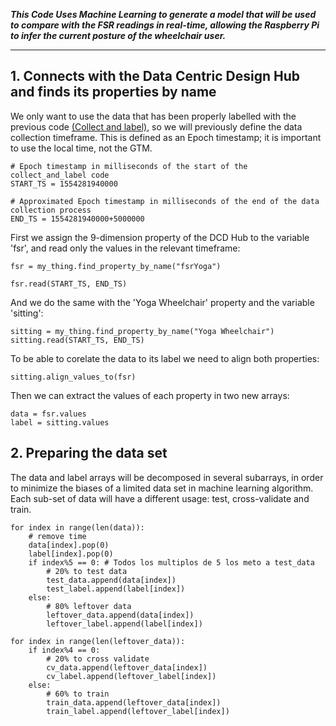 _**This Code Uses Machine Learning to generate a model that will be used to compare with the FSR readings in real-time, allowing the Raspberry Pi to infer the current posture of the wheelchair user.**_

---

## 1. Connects with the Data Centric Design Hub and finds its properties by name
We only want to use the data that has been properly labelled with the previous code [(Collect and label)](/wheelchair3/docs/2_Collect_and_label_Documentation.md), so we will previously define the data collection timeframe. This is defined as an Epoch timestamp; it is important to use the local time, not the GTM.
```
# Epoch timestamp in milliseconds of the start of the collect_and_label code
START_TS = 1554281940000

# Approximated Epoch timestamp in milliseconds of the end of the data collection process
END_TS = 1554281940000+5000000
```
First we assign the 9-dimension property of the DCD Hub to the variable 'fsr', and read only the values in the relevant timeframe:
```
fsr = my_thing.find_property_by_name("fsrYoga")

fsr.read(START_TS, END_TS)
```
And we do the same with the 'Yoga Wheelchair' property and the variable 'sitting':
```
sitting = my_thing.find_property_by_name("Yoga Wheelchair")
sitting.read(START_TS, END_TS)
```

To be able to corelate the data to its label we need to align both properties:
```
sitting.align_values_to(fsr)
```
Then we can extract the values of each property in two new arrays:
```
data = fsr.values
label = sitting.values
```

## 2. Preparing the data set
The data and label arrays will be decomposed in several subarrays, in order to minimize the biases of a limited data set in machine learning algorithm.
Each sub-set of data will have a different usage: test, cross-validate and train.
```
for index in range(len(data)):
    # remove time
    data[index].pop(0)
    label[index].pop(0)
    if index%5 == 0: # Todos los multiplos de 5 los meto a test_data
        # 20% to test data
        test_data.append(data[index])
        test_label.append(label[index])
    else:
        # 80% leftover data
        leftover_data.append(data[index])
        leftover_label.append(label[index])

for index in range(len(leftover_data)):
    if index%4 == 0:
        # 20% to cross validate
        cv_data.append(leftover_data[index])
        cv_label.append(leftover_label[index])
    else:
        # 60% to train
        train_data.append(leftover_data[index])
        train_label.append(leftover_label[index])
```
